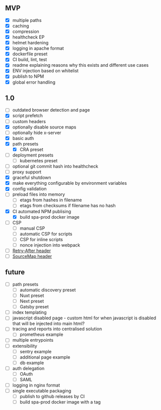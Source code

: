 ## MVP

- [x] multiple paths
- [x] caching
- [x] compression
- [x] healthcheck EP
- [x] helmet hardening
- [x] logging in apache format
- [x] dockerfile preset
- [x] CI build, lint, test
- [x] readme explaining reasons why this exists and different use cases
- [x] ENV injection based on whitelist
- [x] publish to NPM
- [x] global error handling

## 1.0

- [ ] outdated browser detection and page
- [x] script prefetch
- [ ] custom headers
- [x] optionally disable source maps
- [ ] optionally hide x-server
- [x] basic auth
- [x] path presets
  - [x] CRA preset
- [ ] deployment presets
  - [ ] kubernetes preset
- [ ] optional git commit hash into healthcheck
- [ ] proxy support
- [x] graceful shutdown
- [x] make everything configurable by environment variables
- [x] config validation
- [ ] preload files into memory
  - [ ] etags from hashes in filename
  - [ ] etags from checksums if filename has no hash
- [x] CI automated NPM publising
  - [x] build spa-prod docker image
- [ ] CSP
  - [ ] manual CSP
  - [ ] automatic CSP for scripts
  - [ ] CSP for inline scripts
  - [ ] nonce injection into webpack
- [ ] [Retry-After header](https://developer.mozilla.org/en-US/docs/Web/HTTP/Headers/Retry-After)
- [ ] [SourceMap header](https://developer.mozilla.org/en-US/docs/Web/HTTP/Headers/SourceMap)

## future

- [ ] path presets
  - [ ] automatic discovery preset
  - [ ] Nuxt preset
  - [ ] Next preset
  - [ ] Gatsby preset
- [ ] index templating
- [ ] javascript disabled page - custom html for when javascript is disabled that will be injected into main html?
- [ ] tracing and reports into centralised solution
  - [ ] prometheus example
- [ ] multiple entrypoints
- [ ] extensibility
  - [ ] sentry example
  - [ ] additional page example
  - [ ] db example
- [ ] auth delegation
  - [ ] OAuth
  - [ ] SAML
- [ ] logging in nginx format
- [ ] single executable packaging
  - [ ] publish to github releases by CI
  - [ ] build spa-prod docker image with a tag
